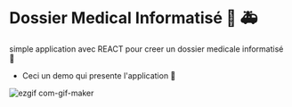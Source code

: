 # Dossier Medical Informatisé :syringe:  :ambulance:

simple application avec REACT pour creer un dossier  medicale informatisé :pill:

* Ceci un demo qui presente l'application :hospital: 

![ezgif com-gif-maker](https://user-images.githubusercontent.com/56113196/121810966-a9091600-cc5a-11eb-8db5-59721e2e88b9.gif)
